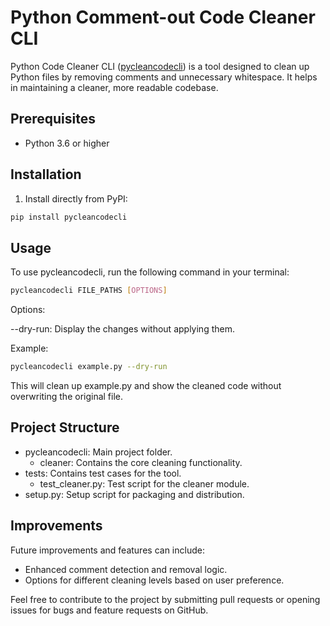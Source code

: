 # Python Comment-out Code Cleaner CLI

Python Code Cleaner CLI ([pycleancodecli](https://github.com/ken1009us/pycleancodecli)) is a tool designed to clean up Python files by removing comments and unnecessary whitespace. It helps in maintaining a cleaner, more readable codebase.

## Prerequisites

- Python 3.6 or higher

## Installation

1. Install directly from PyPI:

```bash
pip install pycleancodecli
```

## Usage
To use pycleancodecli, run the following command in your terminal:

```bash
pycleancodecli FILE_PATHS [OPTIONS]
```

Options:

--dry-run: Display the changes without applying them.

Example:

```bash
pycleancodecli example.py --dry-run
```

This will clean up example.py and show the cleaned code without overwriting the original file.

## Project Structure

- pycleancodecli\: Main project folder.
    - cleaner: Contains the core cleaning functionality.
- tests\: Contains test cases for the tool.
    - test_cleaner.py: Test script for the cleaner module.
- setup.py: Setup script for packaging and distribution.

## Improvements

Future improvements and features can include:

- Enhanced comment detection and removal logic.
- Options for different cleaning levels based on user preference.

Feel free to contribute to the project by submitting pull requests or opening issues for bugs and feature requests on GitHub.